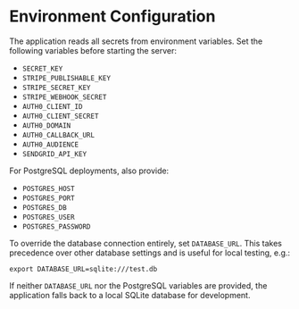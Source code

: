 # Environment Configuration

The application reads all secrets from environment variables. Set the following
variables before starting the server:

- `SECRET_KEY`
- `STRIPE_PUBLISHABLE_KEY`
- `STRIPE_SECRET_KEY`
- `STRIPE_WEBHOOK_SECRET`
- `AUTH0_CLIENT_ID`
- `AUTH0_CLIENT_SECRET`
- `AUTH0_DOMAIN`
- `AUTH0_CALLBACK_URL`
- `AUTH0_AUDIENCE`
- `SENDGRID_API_KEY`

For PostgreSQL deployments, also provide:

- `POSTGRES_HOST`
- `POSTGRES_PORT`
- `POSTGRES_DB`
- `POSTGRES_USER`
- `POSTGRES_PASSWORD`

To override the database connection entirely, set `DATABASE_URL`. This takes
precedence over other database settings and is useful for local testing, e.g.:

```
export DATABASE_URL=sqlite:///test.db
```

If neither `DATABASE_URL` nor the PostgreSQL variables are provided, the
application falls back to a local SQLite database for development.

